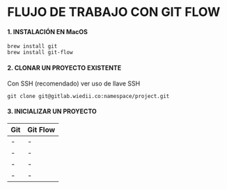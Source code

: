 # FLUJO DE TRABAJO CON GIT FLOW

#### 1. INSTALACIÓN EN MacOS
```
brew install git
brew install git-flow
```
#### 2. CLONAR UN PROYECTO EXISTENTE

Con SSH (recomendado) ver uso de llave SSH
```
git clone git@gitlab.wiedii.co:namespace/project.git
```

#### 3. INICIALIZAR UN PROYECTO

| Git  | Git Flow |
| - | - |
| - | - |
| - | - |
| - | - |
| - | - |

